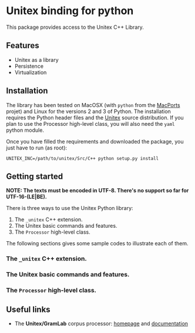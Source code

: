 # Unitex binding for python

This package provides access to the Unitex C++ Library.

## Features

* Unitex as a library
* Persistence
* Virtualization

## Installation

The library has been tested on MacOSX (with `python` from the [MacPorts](https://www.macports.org/) projet) and Linux for the versions 2 and 3 of Python. The installation requires the Python header files and the [Unitex](http://igm.univ-mlv.fr/~unitex/index.php?page=3&html=download.html) source distribution. If you plan to use the Processor high-level class, you will also need the `yaml` python module.

Once you have filled the requirements and downloaded the package, you just have to run (as root):

```
UNITEX_INC=/path/to/unitex/Src/C++ python setup.py install
```

## Getting started

**NOTE: The texts must be encoded in UTF-8. There's no support so far for UTF-16-(LE|BE).**

There is three ways to use the Unitex Python library:

1. The `_unitex` C++ extension.
2. The Unitex basic commands and features.
3. The `Processor` high-level class.

The following sections gives some sample codes to illustrate each of them.

### The `_unitex` C++ extension.
### The Unitex basic commands and features.
### The `Processor` high-level class.

## Useful links

* The **Unitex/GramLab** corpus processor: [homepage](http://www-igm.univ-mlv.fr/~unitex/) and [documentation](http://igm.univ-mlv.fr/~unitex/UnitexManual3.1.pdf)



